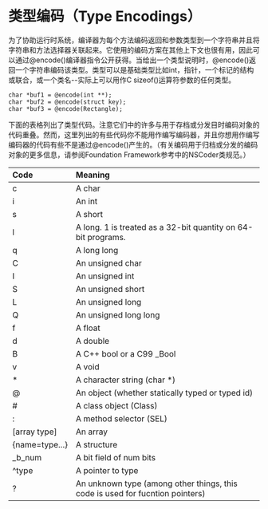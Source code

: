 # 类型编码（Type Encodings）

为了协助运行时系统，编译器为每个方法编码返回和参数类型到一个字符串并且将字符串和方法选择器关联起来。它使用的编码方案在其他上下文也很有用，因此可以通过@encode\(\)编译器指令公开获得。当给出一个类型说明时，@encode\(\)返回一个字符串编码该类型。类型可以是基础类型比如int，指针，一个标记的结构或联合，或一个类名--实际上可以用作C sizeof\(\)运算符参数的任何类型。

```
char *buf1 = @encode(int **);
char *buf2 = @encode(struct key);
char *buf3 = @encode(Rectangle);
```

下面的表格列出了类型代码。注意它们中的许多与用于存档或分发目时编码对象的代码重叠。然而，这里列出的有些代码你不能用作编写编码器，并且你想用作编写编码器的代码有些不是通过@encode\(\)产生的。（有关编码用于归档或分发的编码对象的更多信息，请参阅Foundation Framework参考中的NSCoder类规范。）

| Code | Meaning |
| :--- | :--- |
| c | A char |
| i | An int |
| s | A short |
| l | A long. 1 is treated as a 32-bit quantity on 64-bit programs. |
| q | A long long |
| C | An unsigned char |
| I | An unsigned int |
| S | An unsigned short |
| L | An unsigned long |
| Q | An unsigned long long |
| f | A float |
| d | A double |
| B | A C++ bool or a C99 \_Bool |
| v | A void |
| \* | A character string \(char \*\) |
| @ | An object \(whether statically typed or typed id\) |
| \# | A class object \(Class\) |
| : | A method selector \(SEL\) |
| \[array type\] | An array |
| {name=type...} | A structure |
| \_b\_num | A bit field of num bits |
| ^type | A pointer to type |
| ? | An unknown type \(among other things, this code is used for fucntion pointers\) |



